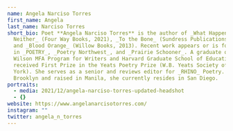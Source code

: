 ```yaml
---
name: Angela Narciso Torres
first_name: Angela
last_name: Narciso Torres
short_bio: Poet **Angela Narciso Torres** is the author of _What Happens Is
  Neither_ (Four Way Books, 2021), _To the Bone_ (Sundress Publications, 2020),
  and _Blood Orange_ (Willow Books, 2013). Recent work appears or is forthcoming
  in _POETRY_, _Poetry Northwest_, and _Prairie Schooner_. A graduate of Warren
  Wilson MFA Program for Writers and Harvard Graduate School of Education, she
  received First Prize in the Yeats Poetry Prize (W.B. Yeats Society of New
  York). She serves as a senior and reviews editor for _RHINO_ Poetry. Born in
  Brooklyn and raised in Manila, she currently resides in San Diego.
portraits:
  - media: 2021/12/angela-narciso-torres-updated-headshot
  - {}
website: https://www.angelanarcisotorres.com/
instagram: ""
twitter: angela_n_torres
---
```


